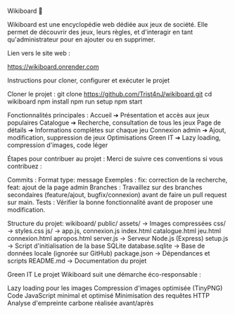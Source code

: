 Wikiboard 🎲

Wikiboard est une encyclopédie web dédiée aux jeux de société.
Elle permet de découvrir des jeux, leurs règles, et d'interagir en tant qu'administrateur pour en ajouter ou en supprimer.

Lien vers le site web :

https://wikiboard.onrender.com

Instructions pour cloner, configurer et exécuter le projet

Cloner le projet :
git clone https://github.com/Trist4nJ/wikiboard.git cd wikiboard npm install npm run setup npm start

Fonctionnalités principales :
Accueil ➔ Présentation et accès aux jeux populaires Catalogue ➔ Recherche, consultation de tous les jeux Page de détails ➔ Informations complètes sur chaque jeu Connexion admin ➔ Ajout, modification, suppression de jeux Optimisations Green IT ➔ Lazy loading, compression d'images, code léger

Étapes pour contribuer au projet :
Merci de suivre ces conventions si vous contribuez :

Commits : Format type: message Exemples : fix: correction de la recherche, feat: ajout de la page admin Branches : Travaillez sur des branches secondaires (feature/ajout, bugfix/connexion) avant de faire un pull request sur main. Tests : Vérifier la bonne fonctionnalité avant de proposer une modification.

Structure du projet:
wikiboard/ public/ assets/ → Images compressées css/ → styles.css js/ → app.js, connexion.js index.html catalogue.html jeu.html connexion.html apropos.html server.js → Serveur Node.js (Express) setup.js → Script d'initialisation de la base SQLite database.sqlite → Base de données locale (ignorée sur GitHub) package.json → Dépendances et scripts README.md → Documentation du projet

Green IT
Le projet Wikiboard suit une démarche éco-responsable :

Lazy loading pour les images Compression d'images optimisée (TinyPNG) Code JavaScript minimal et optimisé Minimisation des requêtes HTTP Analyse d'empreinte carbone réalisée avant/après
